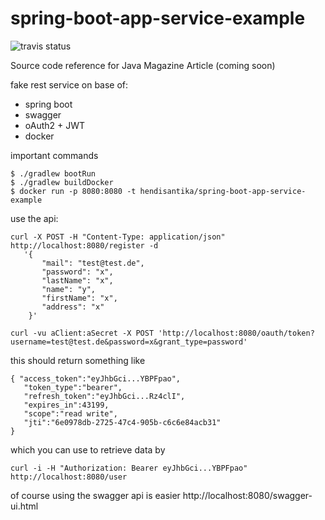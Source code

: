 # spring-boot-app-service-example

![travis status](https://travis-ci.org/hendisantika/spring-boot-app-service-example.svg?branch=master)

Source code reference for Java Magazine Article (coming soon)

fake rest service on base of:

* spring boot
* swagger
* oAuth2  + JWT
* docker


important commands

    $ ./gradlew bootRun
    $ ./gradlew buildDocker
    $ docker run -p 8080:8080 -t hendisantika/spring-boot-app-service-example
    
use the api:


    curl -X POST -H "Content-Type: application/json" http://localhost:8080/register -d 
       '{ 
           "mail": "test@test.de", 
           "password": "x", 
           "lastName": "x", 
           "name": "y", 
           "firstName": "x", 
           "address": "x"
        }'
        
    curl -vu aClient:aSecret -X POST 'http://localhost:8080/oauth/token?username=test@test.de&password=x&grant_type=password'
    
this should return something like

    { "access_token":"eyJhbGci...YBPFpao",
       "token_type":"bearer",
       "refresh_token":"eyJhbGci...Rz4clI",
       "expires_in":43199,
       "scope":"read write",
       "jti":"6e0978db-2725-47c4-905b-c6c6e84acb31"
    }

which you can use to retrieve data by    
        
    curl -i -H "Authorization: Bearer eyJhbGci...YBPFpao" http://localhost:8080/user    

of course using the swagger api is easier http://localhost:8080/swagger-ui.html
